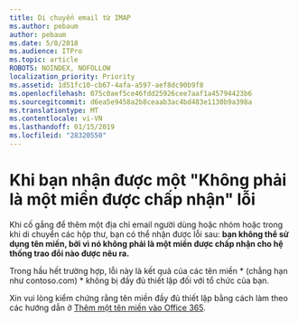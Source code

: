 ```yaml
---
title: Di chuyển email từ IMAP
ms.author: pebaum
author: pebaum
ms.date: 5/8/2018
ms.audience: ITPro
ms.topic: article
ROBOTS: NOINDEX, NOFOLLOW
localization_priority: Priority
ms.assetid: 1d51fc10-cb67-4afa-a597-aef8dc90b9f8
ms.openlocfilehash: 075c0aef5ce46fdd25926cee7aaf1a45794423b6
ms.sourcegitcommit: d6ea5e9458a2b8ceaab3ac4bd483e1130b9a398a
ms.translationtype: MT
ms.contentlocale: vi-VN
ms.lasthandoff: 01/15/2019
ms.locfileid: "28320550"
---
```

# <a name="when-you-get-a-not-an-accepted-domain-error"></a>Khi bạn nhận được một "Không phải là một miền được chấp nhận" lỗi

Khi cố gắng để thêm một địa chỉ email người dùng hoặc nhóm hoặc trong khi di chuyển các hộp thư, bạn có thể nhận được lỗi sau: **bạn không thể sử dụng tên miền, bởi vì nó không phải là một miền được chấp nhận cho hệ thống trao đổi nào được nêu ra.**
  
Trong hầu hết trường hợp, lỗi này là kết quả của các tên miền * (chẳng hạn như contoso.com) * không bị đầy đủ thiết lập đối với tổ chức của bạn. 
  
Xin vui lòng kiểm chứng rằng tên miền đầy đủ thiết lập bằng cách làm theo các hướng dẫn ở [Thêm một tên miền vào Office 365](https://support.office.com/article/6383f56d-3d09-4dcb-9b41-b5f5a5efd611).
  

